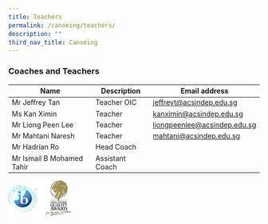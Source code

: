 ```yaml
---
title: Teachers
permalink: /canoeing/teachers/
description: ""
third_nav_title: Canoeing
---
```

### Coaches and Teachers

<table>
<thead>
  <tr>
    <th>Name</th>
    <th>Description</th>
    <th>Email address</th>
  </tr>
</thead>
<tbody>
  <tr>
    <td>Mr Jeffrey Tan</td>
    <td>Teacher OIC</td>
    <td><a href="mailto:jeffreyt@acsindep.edu.sg">jeffreyt@acsindep.edu.sg</a></td>
  </tr>
  <tr>
    <td>Ms Kan Ximin</td>
    <td>Teacher</td>
    <td><a href="mailto:kanximin@acsindep.edu.sg">kanximin@acsindep.edu.sg</a></td>
  </tr>
  <tr>
    <td>Mr Liong Peen Lee</td>
    <td>Teacher</td>
    <td><a href="mailto:liongpeenlee@acsindep.edu.sg">liongpeenlee@acsindep.edu.sg</a></td>
  </tr>
  <tr>
    <td>Mr Mahtani Naresh</td>
    <td>Teacher</td>
    <td><a href="mailto:mahtani@acsindep.edu.sg">mahtani@acsindep.edu.sg</a></td>
  </tr>
  <tr>
    <td>Mr Hadrian Ro</td>
    <td>Head Coach</td>
    <td></td>
  </tr>
  <tr>
    <td>Mr Ismail B Mohamed Tahir</td>
    <td>Assistant Coach</td>
    <td></td>
  </tr>
</tbody>
</table>

<img src="/images/WorldSchool.jpg" 
     style="width:25%">